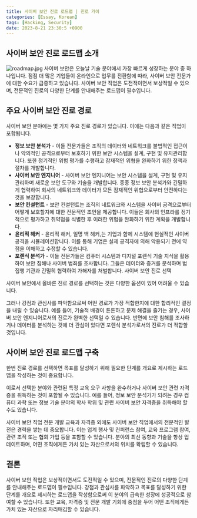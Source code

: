 ```yaml
---
title: 사이버 보안 진로 로드맵 | 진로 가이
categories: [Essay, Korean]
tags: [Hacking, Security]
date: 2023-8-21 23:30:5 +0900
---
```


사이버 보안 진로 로드맵 소개
--------------------------------------
![roadmap.jpg](/posts/2023-08-21-hacking-roaldmap.jpg)
사이버 보안은 오늘날 기술 분야에서 가장 빠르게 성장하는 분야 중 하나입니다. 점점 더 많은 기업들이 온라인으로 업무를 전환함에 따라, 사이버 보안 전문가에 대한 수요가 급증하고 있습니다. 사이버 보안 직업은 도전적이면서 보상적일 수 있으며, 전문적인 진로의 다양한 단계를 안내해주는 로드맵이 필수입니다.

주요 사이버 보안 진로 경로
-------------------------

사이버 보안 분야에는 몇 가지 주요 진로 경로가 있습니다. 이에는 다음과 같은 직업이 포함됩니다.

* **정보 보안 분석가** - 이들 전문가들은 조직의 데이터와 네트워크를 불법적인 접근이나 악의적인 공격으로부터 보호하기 위한 보안 시스템을 설계, 구현 및 유지관리합니다. 또한 정기적인 위험 평가를 수행하고 잠재적인 위협을 완화하기 위한 정책과 절차를 개발합니다.
* **사이버 보안 엔지니어** - 사이버 보안 엔지니어는 보안 시스템을 설계, 구현 및 유지 관리하며 새로운 보안 도구와 기술을 개발합니다. 종종 정보 보안 분석가와 긴밀하게 협력하여 회사의 네트워크와 데이터가 모든 잠재적인 위협으로부터 안전하다는 것을 보장합니다.
* **보안 컨설턴트** - 보안 컨설턴트는 조직의 네트워크와 시스템을 사이버 공격으로부터 어떻게 보호할지에 대한 전문적인 조언을 제공합니다. 이들은 회사의 인프라를 정기적으로 평가하고 취약점을 식별한 후 이러한 위험을 완화하기 위한 계획을 개발합니다.
* **윤리적 해커** - 윤리적 해커, 일명 백 해커,는 기업과 함께 시스템에 현실적인 사이버 공격을 시뮬레이션합니다. 이를 통해 기업은 실제 공격자에 의해 악용되기 전에 약점을 이해하고 수정할 수 있습니다.
* **포렌식 분석가** - 이들 전문가들은 컴퓨터 시스템과 디지털 포렌식 기술 지식을 활용하여 보안 침해나 사이버 범죄를 조사합니다. 그들은 데이터와 증거를 분석하며 법 집행 기관과 긴밀히 협력하여 가해자를 처벌합니다.
사이버 보안 진로 선택

사이버 보안에서 올바른 진로 경로를 선택하는 것은 다양한 옵션이 있어 어려울 수 있습니다.

그러나 강점과 관심사를 파악함으로써 어떤 경로가 가장 적합한지에 대한 합리적인 결정을 내릴 수 있습니다. 예를 들어, 기술적 배경이 튼튼하고 문제 해결을 즐기는 경우, 사이버 보안 엔지니어로서의 진로가 완벽한 선택일 수 있습니다. 반면에 보안 침해를 조사하거나 데이터를 분석하는 것에 더 관심이 있다면 포렌식 분석가로서의 진로가 더 적합할 것입니다.

사이버 보안 진로 로드맵 구축
----------------------

한번 진로 경로를 선택하면 목표를 달성하기 위해 필요한 단계를 개요로 제시하는 로드맵을 작성하는 것이 중요합니다.

이로서 선택한 분야와 관련된 특정 교육 요구 사항을 완수하거나 사이버 보안 관련 자격증을 취득하는 것이 포함될 수 있습니다. 예를 들어, 정보 보안 분석가가 되려는 경우 컴퓨터 과학 또는 정보 기술 분야의 학사 학위 및 관련 사이버 보안 자격증을 취득해야 할 수도 있습니다.

사이버 보안 직업 전문 개발 교육과 자격증 외에도 사이버 보안 직업에서의 전문적인 발전은 경력을 쌓는 데 중요합니다. 이는 업계 행사 및 컨퍼런스 참여, 교육 프로그램 참여, 관련 조직 또는 협회 가입 등을 포함할 수 있습니다. 분야의 최신 동향과 기술을 항상 업데이트하며, 어떤 조직에게든 가치 있는 자산으로서의 위치를 확립할 수 있습니다.

결론
----------
사이버 보안 직업은 보상적이면서도 도전적일 수 있으며, 전문적인 진로의 다양한 단계를 안내해주는 로드맵이 필수입니다. 강점과 관심사를 파악하고 목표를 달성하기 위한 단계를 개요로 제시하는 로드맵을 작성함으로써 이 분야의 급속한 성장에 성공적으로 참여할 수 있습니다. 또한 교육, 자격증 및 전문 개발 기회에 중점을 두어 어떤 조직에게든 가치 있는 자산으로 자리매김할 수 있습니다.